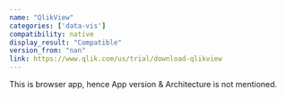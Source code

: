 ```yaml
---
name: "QlikView"
categories: ['data-vis']
compatibility: native
display_result: "Compatible"
version_from: "nan"
link: https://www.qlik.com/us/trial/download-qlikview
---
```


This is browser app, hence App version & Architecture is not mentioned.